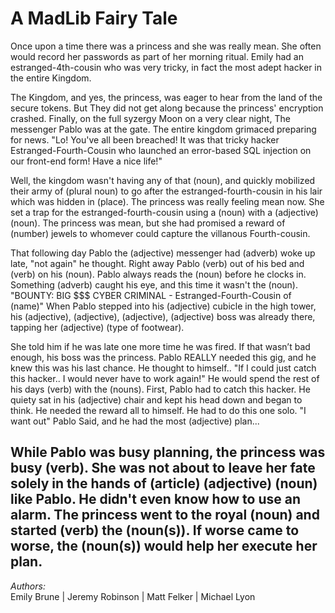 # A MadLib Fairy Tale
Once upon a time there was a princess and she was really mean. She often would record her passwords as part of her morning ritual. Emily had an estranged-4th-cousin who was very tricky, in fact the most adept hacker in the entire Kingdom.

The Kingdom, and yes, the princess, was eager to hear from the land of the secure tokens. But They did not get along because the princess' encryption crashed. Finally, on the full syzergy Moon on a very clear night, The messenger Pablo was at the gate. The entire kingdom grimaced preparing for news. "Lo! You've all been breached! It was that tricky hacker Estranged-Fourth-Cousin who launched an error-based SQL injection on our front-end form! Have a nice life!"

Well, the kingdom wasn't having any of that (noun), and quickly mobilized their army of (plural noun) to go after the estranged-fourth-cousin in his lair which was hidden in (place). The princess was really feeling mean now. She set a trap for the estranged-fourth-cousin using a (noun) with a (adjective) (noun). The princess was mean, but she had promised a reward of (number) jewels to whomever could capture the villanous Fourth-cousin.

That following day Pablo the (adjective) messenger had (adverb) woke up late, "not again" he thought. Right away Pablo (verb) out of his bed and (verb) on his (noun). Pablo always reads the (noun) before he clocks in. Something (adverb) caught his eye, and this time it wasn't the (noun). "BOUNTY: BIG $$$ CYBER CRIMINAL - Estranged-Fourth-Cousin of (name)" When Pablo stepped into his (adjective) cubicle in the high tower, his (adjective), (adjective), (adjective), (adjective) boss was already there, tapping her (adjective) (type of footwear). 
 
She told him if he was late one more time he was fired. If that wasn’t bad enough, his boss was the princess. Pablo REALLY needed this gig, and he knew this was his last chance. He thought to himself.. "If I could just catch this hacker.. I would never have to work again!" He would spend the rest of his days (verb) with the (nouns). First, Pablo had to catch this hacker. He quiety sat in his (adjective) chair and kept his head down and began to think. He needed the reward all to himself. He had to do this one solo. "I want out" Pablo Said, and he had the most (adjective) plan...

While Pablo was busy planning, the princess was busy (verb). She was not about to leave her fate solely in the hands of (article) (adjective) (noun) like Pablo. He didn't even know how to use an alarm.  The princess went to the royal (noun) and started (verb) the (noun(s)). If worse came to worse, the (noun(s)) would help her execute her plan.
---
*Authors:*  
Emily Brune | Jeremy Robinson | Matt Felker | Michael Lyon
